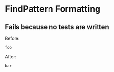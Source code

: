 <!-- gen:mayoverwrite -->
# FindPattern Formatting

## Fails because no tests are written

Before:
```ruby
foo
```

After:
```ruby
bar
```

